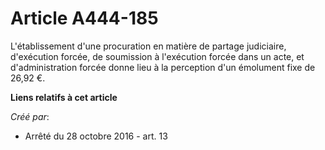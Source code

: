 # Article A444-185

L'établissement d'une procuration en matière de partage judiciaire,  d'exécution forcée, de soumission à l'exécution forcée
dans un acte, et  d'administration forcée donne lieu à la perception d'un émolument fixe  de 26,92 €.

**Liens relatifs à cet article**

_Créé par_:

  - Arrêté du 28 octobre 2016 - art. 13
